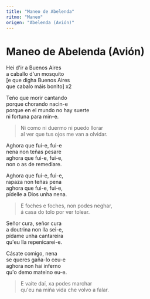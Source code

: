 ```yaml
---
title: "Maneo de Abelenda"
ritmo: "Maneo"
origen: "Abelenda (Avión)"
---
```


# Maneo de Abelenda (Avión)

Hei d'ir a Buenos Aires<br> a caballo d'un mosquito<br> [e que digha Buenos Aires<br> que cabalo máis bonito] x2

Teño que morir cantando <br>porque chorando nacin-e <br>porque en el mundo no hay suerte<br> ni fortuna para min-e.

> Ni como ni duermo ni puedo llorar<br> al ver que tus ojos me van a olvidar.

Aghora que fui-e, fui-e<br> nena non teñas pesare<br> aghora que fui-e, fui-e, <br>non o as de remediare.

Aghora que fui-e, fui-e, <br>rapaza non teñas pena<br> aghora que fui-e, fui-e, <br>pídelle a Dios unha nena.

> E foches e foches, non podes neghar,<br> á casa do tolo por ver tolear.

Señor cura, señor cura<br> a doutrina non lla sei-e,<br> pídame unha cantareira <br>qu'eu lla repenicarei-e.

Cásate comigo, nena<br> se queres gaña-lo ceu-e<br> aghora non hai inferno<br> qu'o demo mateino eu-e.

> E vaite daí, xa podes marchar<br>qu'eu na miña vida che volvo a falar.






